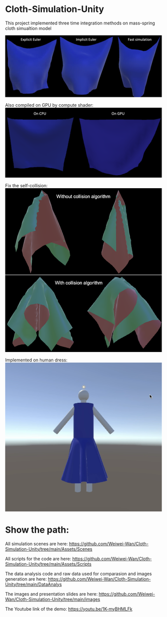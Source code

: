 # Cloth-Simulation-Unity


This project implemented three time integration methods on mass-spring cloth simualtion model

![Cloth simulation](https://github.com/Weiwei-Wan/Cloth-Simulation-Unity/blob/main/images/imgs/cloth.png)

Also compiled on GPU by compute shader:
![GPU](https://github.com/Weiwei-Wan/Cloth-Simulation-Unity/blob/main/images/imgs/GPU-cloth.png)

Fix the self-collision:
![self](https://github.com/Weiwei-Wan/Cloth-Simulation-Unity/blob/main/images/imgs/self-colli.png)

Implemented on human dress:
![dress](https://github.com/Weiwei-Wan/Cloth-Simulation-Unity/blob/main/images/imgs/dress.png)


# Show the path: 
All simulation scenes are here: https://github.com/Weiwei-Wan/Cloth-Simulation-Unity/tree/main/Assets/Scenes

All scripts for the code are here: https://github.com/Weiwei-Wan/Cloth-Simulation-Unity/tree/main/Assets/Scripts

The data analysis code and raw data used for comparasion and images generation are here: https://github.com/Weiwei-Wan/Cloth-Simulation-Unity/tree/main/DataAnalys

The images and presentation slides are here: https://github.com/Weiwei-Wan/Cloth-Simulation-Unity/tree/main/images

The Youtube link of the demo: https://youtu.be/1K-myBHMLFk
